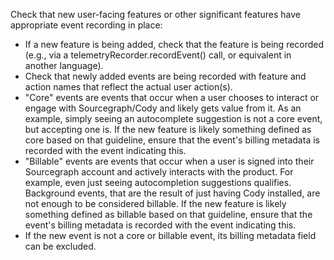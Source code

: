 Check that new user-facing features or other significant features have appropriate event recording in place:

- If a new feature is being added, check that the feature is being recorded (e.g., via a telemetryRecorder.recordEvent() call, or equivalent in another language).
- Check that newly added events are being recorded with feature and action names that reflect the actual user action(s).
- "Core" events are events that occur when a user chooses to interact or engage with Sourcegraph/Cody and likely gets value from it. As an example, simply seeing an autocomplete suggestion is not a core event, but accepting one is. If the new feature is likely something defined as core based on that guideline, ensure that the event's billing metadata is recorded with the event indicating this.
- "Billable" events are events that occur when a user is signed into their Sourcegraph account and actively interacts with the product. For example, even just seeing autocompletion suggestions qualifies. Background events, that are the result of just having Cody installed, are not enough to be considered billable. If the new feature is likely something defined as billable based on that guideline, ensure that the event's billing metadata is recorded with the event indicating this.
- If the new event is not a core or billable event, its billing metadata field can be excluded.
